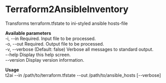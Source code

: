 # Terraform2AnsibleInventory
Transforms terraform.tfstate to ini-styled ansible hosts-file

**Available parameters**  
-i, --in Required. Input file to be processed.  
-o, --out Required. Output file to be processed.  
-v, --verbose (Default: false) Verbose all messages to standard output.  
--help Display this help screen.  
--version Display version information.  

**Usage**  
t2ai --in /path/to/terraform.tfstate --out /path/to/ansible_hosts [--verbose]  
